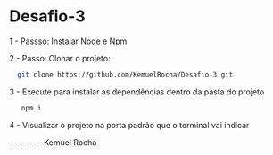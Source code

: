# Desafio-3

1 - Passso: Instalar Node e Npm

2 - Passo: Clonar o projeto:

  ```bash
    git clone https://github.com/KemuelRocha/Desafio-3.git
  ```

3 - Execute para instalar as dependências dentro da pasta do projeto

 ```bash
    npm i 
  ```
4 - Visualizar o projeto na porta padrão que o terminal vai indicar


--------- Kemuel Rocha
